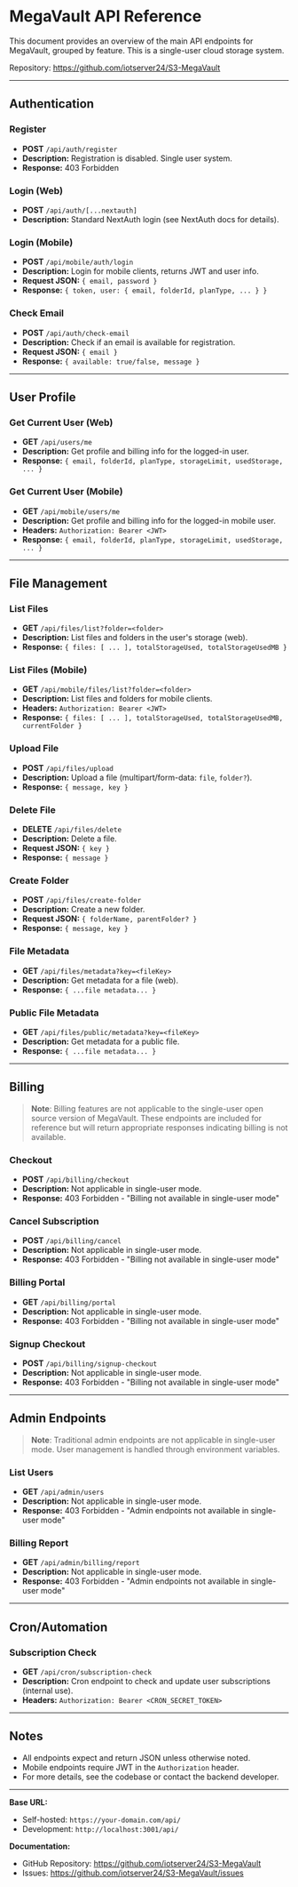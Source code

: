 # MegaVault API Reference

This document provides an overview of the main API endpoints for MegaVault, grouped by feature. This is a single-user cloud storage system.

Repository: https://github.com/iotserver24/S3-MegaVault

---

## Authentication

### Register
- **POST** `/api/auth/register`
- **Description:** Registration is disabled. Single user system.
- **Response:** 403 Forbidden

### Login (Web)
- **POST** `/api/auth/[...nextauth]`
- **Description:** Standard NextAuth login (see NextAuth docs for details).

### Login (Mobile)
- **POST** `/api/mobile/auth/login`
- **Description:** Login for mobile clients, returns JWT and user info.
- **Request JSON:** `{ email, password }`
- **Response:** `{ token, user: { email, folderId, planType, ... } }`

### Check Email
- **POST** `/api/auth/check-email`
- **Description:** Check if an email is available for registration.
- **Request JSON:** `{ email }`
- **Response:** `{ available: true/false, message }`

---

## User Profile

### Get Current User (Web)
- **GET** `/api/users/me`
- **Description:** Get profile and billing info for the logged-in user.
- **Response:** `{ email, folderId, planType, storageLimit, usedStorage, ... }`

### Get Current User (Mobile)
- **GET** `/api/mobile/users/me`
- **Description:** Get profile and billing info for the logged-in mobile user.
- **Headers:** `Authorization: Bearer <JWT>`
- **Response:** `{ email, folderId, planType, storageLimit, usedStorage, ... }`

---

## File Management

### List Files
- **GET** `/api/files/list?folder=<folder>`
- **Description:** List files and folders in the user's storage (web).
- **Response:** `{ files: [ ... ], totalStorageUsed, totalStorageUsedMB }`

### List Files (Mobile)
- **GET** `/api/mobile/files/list?folder=<folder>`
- **Description:** List files and folders for mobile clients.
- **Headers:** `Authorization: Bearer <JWT>`
- **Response:** `{ files: [ ... ], totalStorageUsed, totalStorageUsedMB, currentFolder }`

### Upload File
- **POST** `/api/files/upload`
- **Description:** Upload a file (multipart/form-data: `file`, `folder?`).
- **Response:** `{ message, key }`

### Delete File
- **DELETE** `/api/files/delete`
- **Description:** Delete a file.
- **Request JSON:** `{ key }`
- **Response:** `{ message }`

### Create Folder
- **POST** `/api/files/create-folder`
- **Description:** Create a new folder.
- **Request JSON:** `{ folderName, parentFolder? }`
- **Response:** `{ message, key }`

### File Metadata
- **GET** `/api/files/metadata?key=<fileKey>`
- **Description:** Get metadata for a file (web).
- **Response:** `{ ...file metadata... }`

### Public File Metadata
- **GET** `/api/files/public/metadata?key=<fileKey>`
- **Description:** Get metadata for a public file.
- **Response:** `{ ...file metadata... }`

---

## Billing

> **Note**: Billing features are not applicable to the single-user open source version of MegaVault. These endpoints are included for reference but will return appropriate responses indicating billing is not available.

### Checkout
- **POST** `/api/billing/checkout`
- **Description:** Not applicable in single-user mode.
- **Response:** 403 Forbidden - "Billing not available in single-user mode"

### Cancel Subscription
- **POST** `/api/billing/cancel`
- **Description:** Not applicable in single-user mode.
- **Response:** 403 Forbidden - "Billing not available in single-user mode"

### Billing Portal
- **GET** `/api/billing/portal`
- **Description:** Not applicable in single-user mode.
- **Response:** 403 Forbidden - "Billing not available in single-user mode"

### Signup Checkout
- **POST** `/api/billing/signup-checkout`
- **Description:** Not applicable in single-user mode.
- **Response:** 403 Forbidden - "Billing not available in single-user mode"

---

## Admin Endpoints

> **Note**: Traditional admin endpoints are not applicable in single-user mode. User management is handled through environment variables.

### List Users
- **GET** `/api/admin/users`
- **Description:** Not applicable in single-user mode.
- **Response:** 403 Forbidden - "Admin endpoints not available in single-user mode"

### Billing Report
- **GET** `/api/admin/billing/report`
- **Description:** Not applicable in single-user mode.
- **Response:** 403 Forbidden - "Admin endpoints not available in single-user mode"

---

## Cron/Automation

### Subscription Check
- **GET** `/api/cron/subscription-check`
- **Description:** Cron endpoint to check and update user subscriptions (internal use).
- **Headers:** `Authorization: Bearer <CRON_SECRET_TOKEN>`

---

## Notes
- All endpoints expect and return JSON unless otherwise noted.
- Mobile endpoints require JWT in the `Authorization` header.
- For more details, see the codebase or contact the backend developer.

---

**Base URL:**
- Self-hosted: `https://your-domain.com/api/`
- Development: `http://localhost:3001/api/`

**Documentation:**
- GitHub Repository: https://github.com/iotserver24/S3-MegaVault
- Issues: https://github.com/iotserver24/S3-MegaVault/issues 